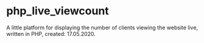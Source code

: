 # php_live_viewcount
  A little platform for displaying the number of clients viewing the website live, written in PHP, created: 17.05.2020.
